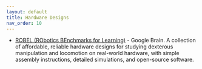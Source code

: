 ```yaml
---
layout: default
title: Hardware Designs
nav_order: 10
---
```


* [ROBEL (RObotics BEnchmarks for Learning)](https://sites.google.com/view/roboticsbenchmarks) - Google Brain. A collection of affordable, reliable hardware designs for studying dexterous manipulation and locomotion on real-world hardware, with simple assembly instructions, detailed simulations, and open-source software.

